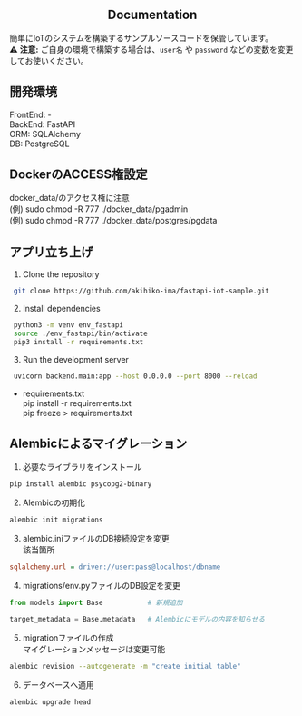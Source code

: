 ## <div align="center">Documentation</div>

簡単にIoTのシステムを構築するサンプルソースコードを保管しています。<br>
⚠️ **注意:** ご自身の環境で構築する場合は、`user名` や `password` などの変数を変更してお使いください。


## 開発環境
FrontEnd: -<br>
BackEnd: FastAPI<br>
ORM: SQLAlchemy<br>
DB: PostgreSQL<br>


## DockerのACCESS権設定
docker_data/のアクセス権に注意<br>
(例) sudo chmod -R 777 ./docker_data/pgadmin<br>
(例) sudo chmod -R 777 ./docker_data/postgres/pgdata<br>


## アプリ立ち上げ
1. Clone the repository

  ```bash
   git clone https://github.com/akihiko-ima/fastapi-iot-sample.git
  ```

2. Install dependencies

  ```bash
   python3 -m venv env_fastapi
   source ./env_fastapi/bin/activate
   pip3 install -r requirements.txt
  ```

3. Run the development server

  ```bash
   uvicorn backend.main:app --host 0.0.0.0 --port 8000 --reload
  ```

- requirements.txt<br>
  pip install -r requirements.txt<br>
  pip freeze > requirements.txt


## Alembicによるマイグレーション
1. 必要なライブラリをインストール<br>
  ```bash
  pip install alembic psycopg2-binary
  ```

2. Alembicの初期化<br>
  ```bash
  alembic init migrations
  ```

3. alembic.iniファイルのDB接続設定を変更<br>
  該当箇所<br>
  ```alembic.ini
  sqlalchemy.url = driver://user:pass@localhost/dbname
  ```

4. migrations/env.pyファイルのDB設定を変更<br>
  ```env.py
  from models import Base           # 新規追加

  target_metadata = Base.metadata   # Alembicにモデルの内容を知らせる
  ```

5. migrationファイルの作成<br>
  マイグレーションメッセージは変更可能<br>
  ```bash
  alembic revision --autogenerate -m "create initial table"
  ```

6. データベースへ適用<br>
  ```bash
  alembic upgrade head
  ```
